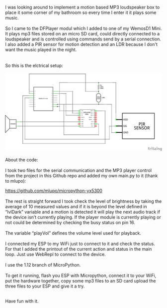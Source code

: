 I was looking around to implement a motion based MP3 loudspeaker box to place it some corner of my bathroom so every time I enter it it plays some music. <BR><BR>
So I came to the DFPlayer modul which I added to one of my WemosD1 Mini. <BR>
It plays mp3 files stored on an micro SD card, could directly connected to a loudspeaker and is controlled using commands send by a serial connection. <BR>
I also added a PIR sensor for motion detection and an LDR because I don't want the music played in the night.<BR><BR><BR>
So this is the elctrical setup:<BR><BR>
![](https://github.com/Fiege/Micropython_MP3_Speaker/blob/master/MP3_Player_Schaltplan.png?raw=true)
  <BR><BR>
About the code: <BR><BR>
I took two files for the serial communication and the MP3 player control from the project in this Github repo and added my own main.py to it (thank to mlupo): <BR>

https://github.com/mlupo/micropython-yx5300
<BR><BR>
The rest is straight forward I took check the level of brightness by taking the average of 10 measured values and if it is beyond the level defined in “lvlDark”  variable and a motion is detected it will play the next audio track if the device isn’t currently playing. If the player module is currently playing or not could be determined by checking the busy status on pin 16.<BR><BR>
The variable “playVol” defines the volume level used for playback. <BR><BR>
 I connected my ESP to my WiFi just to connect to it and check the status. For that I added the printout of the current action and status in the main loop. Just use WebRepl to connect to the device. <BR><BR>
I use the 1.12 branch of MicroPython. <BR><BR>
To get it running, flash you ESP with Micropython, connect it to your WiFi, put the hardware together, copy some mp3 files to an SD card upload the three files to your ESP and give it a try. <BR><BR>

Have fun with it.

